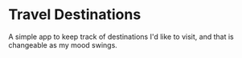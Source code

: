 # Travel Destinations

A simple app to keep track of destinations I'd like to visit, and that is changeable as my mood swings.
